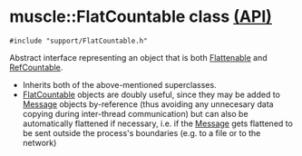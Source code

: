 # muscle::FlatCountable class [(API)](https://public.msli.com/lcs/muscle/html/classmuscle_1_1FlatCountable.html)

```#include "support/FlatCountable.h"```

Abstract interface representing an object that is both [Flattenable](https://public.msli.com/lcs/muscle/html/classmuscle_1_1Flattenable.html) and [RefCountable](https://public.msli.com/lcs/muscle/html/classmuscle_1_1RefCountable.html).

* Inherits both of the above-mentioned superclasses.
* [FlatCountable](https://public.msli.com/lcs/muscle/html/classmuscle_1_1FlatCountable.html) objects are doubly useful, since they may be added to [Message](https://public.msli.com/lcs/muscle/html/classmuscle_1_1Message.html) objects by-reference (thus avoiding any unnecesary data copying during inter-thread communication) but can also be automatically flattened if necessary, i.e. if the [Message](https://public.msli.com/lcs/muscle/html/classmuscle_1_1Message.html) gets flattened to be sent outside the process's boundaries (e.g. to a file or to the network)
